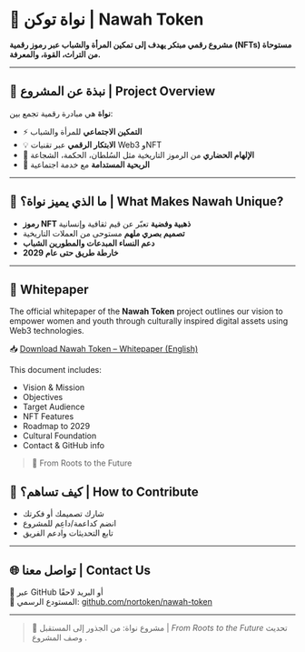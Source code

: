 

# 🌱 نواة توكن | Nawah Token

**مشروع رقمي مبتكر يهدف إلى تمكين المرأة والشباب عبر رموز رقمية (NFTs) مستوحاة من التراث، القوة، والمعرفة.**

---

## 📌 نبذة عن المشروع | Project Overview

**نواة** هي مبادرة رقمية تجمع بين:
- ⚡ **التمكين الاجتماعي** للمرأة والشباب
- 💡 **الابتكار الرقمي** عبر تقنيات Web3 وNFT
- 🏺 **الإلهام الحضاري** من الرموز التاريخية مثل السُلطان، الحكمة، الشجاعة
- 🎯 **الربحية المستدامة** مع خدمة اجتماعية

---

## 🎨 ما الذي يميز نواة؟ | What Makes Nawah Unique?

- **رموز NFT ذهبية وفضية** تعبّر عن قيم ثقافية وإنسانية
- **تصميم بصري ملهم** مستوحى من العملات التاريخية
- **دعم النساء المبدعات والمطورين الشباب**
- **خارطة طريق حتى عام 2029**

---

## 📄 Whitepaper

The official whitepaper of the **Nawah Token** project outlines our vision to empower women and youth through culturally inspired digital assets using Web3 technologies.

📥 [Download Nawah Token – Whitepaper (English)](./Nawah_Whitepaper_EN_Final.pdf)

This document includes:
- Vision & Mission
- Objectives
- Target Audience
- NFT Features
- Roadmap to 2029
- Cultural Foundation
- Contact & GitHub info

> 🌱 From Roots to the Future



## 🤝 كيف تساهم؟ | How to Contribute

- شارك تصميمك أو فكرتك
- انضم كداعمة/داعِم للمشروع
- تابع التحديثات وادعم الفريق

---

## 🌐 تواصل معنا | Contact Us

📧 عبر GitHub أو البريد لاحقًا  
📍 المستودع الرسمي: [github.com/nortoken/nawah-token](https://github.com/nortoken)

---

> 🚀 مشروع نواة: من الجذور إلى المستقبل | *From Roots to the Future*
تحديث وصف المشروع .
